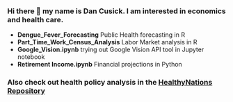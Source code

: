 ### Hi there 👋 my name is Dan Cusick. I am interested in economics and health care.

* **Dengue_Fever_Forecasting** Public Health forecasting in R 
* **Part_Time_Work_Census_Analysis** Labor Market analysis in R
* **Google_Vision.ipynb** trying out Google Vision API tool in Jupyter notebook
* **Retirement Income.ipynb** Financial projections in Python

### Also check out health policy analysis in the [**HealthyNations Repository**](https://github.com/DanielCusick/HealthyNations)


<!--
**DanielCusick/DanielCusick** is a ✨ _special_ ✨ repository because its `README.md` (this file) appears on your GitHub profile.

Here are some ideas to get you started:

- 🔭 I’m currently working on ...
- 🌱 I’m currently learning ...
- 👯 I’m looking to collaborate on ...
- 🤔 I’m looking for help with ...
- 💬 Ask me about ...
- 📫 How to reach me: ...
- 😄 Pronouns: ...
- ⚡ Fun fact: ...
-->
